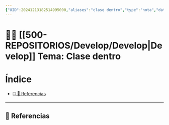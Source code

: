```yaml
---
{"UID":20241213182514995000,"aliases":"clase dentro","type":"nota","date":"2024-12-13","dg-publish":true,"cssclass":["justify","noscroll","wide-page"],"permalink":"/500-repositorios/develop/clase-dentro/","dgPassFrontmatter":true}
---
```



# 🕵️‍♂️ [[500-REPOSITORIOS/Develop/Develop\|Develop]] Tema: Clase dentro



<h1><span>Índice</span></h1><div><ul class="dataview list-view-ul"><li><span><a data-tooltip-position="top" aria-label="500-REPOSITORIOS/Develop/Clase dentro.md > 🔗 Referencias" data-href="500-REPOSITORIOS/Develop/Clase dentro.md#🔗 Referencias" href="500-REPOSITORIOS/Develop/Clase dentro.md#🔗 Referencias" class="internal-link" target="_blank" rel="noopener nofollow">◻️ 🔗 Referencias</a></span></li></ul></div>



---
## 🔗 Referencias


